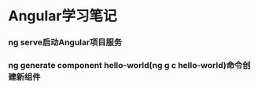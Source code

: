 Angular学习笔记
=========
### ng serve启动Angular项目服务
### ng generate component hello-world(ng g c hello-world)命令创建新组件
